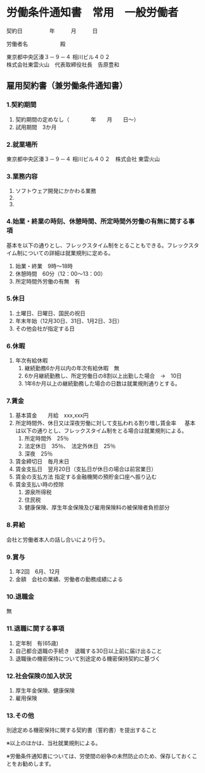 # 労働条件通知書　常用　一般労働者

契約日　　　　　年　　　月　　　日

労働者名　　　　　　殿

東京都中央区湊３－９－４ 相川ビル４０２  
株式会社東雲火山　代表取締役社長　告原豊和

## 雇用契約書（兼労働条件通知書）

### 1.契約期間

1. 契約期間の定めなし（　　　　年　　月　　日～）
2. 試用期間　3か月

### 2.就業場所

東京都中央区湊３－９－４ 相川ビル４０２　株式会社 東雲火山

### 3.業務内容

1. ソフトウェア開発にかかわる業務
2.
3.

### 4.始業・終業の時刻、休憩時間、所定時間外労働の有無に関する事項

基本を以下の通りとし、フレックスタイム制をとることもできる。フレックスタイム制についての詳細は就業規則に定める。

1. 始業・終業　9時～18時
2. 休憩時間　60分（12：00～13：00）
3. 所定時間外労働の有無　有

### 5.休日

1. 土曜日、日曜日、国民の祝日
2. 年末年始（12月30日、31日、1月2日、3日）
3. その他会社が指定する日

### 6.休暇

1. 年次有給休暇
	1. 継続勤務6か月以内の年次有給休暇　無
	2. 6か月継続勤務し、所定労働日の8割以上出勤した場合　→　10日
	3. 1年6か月以上の継続勤務した場合の日数は就業規則通りとする。

### 7.賃金

1. 基本賃金　　月給　xxx,xxx円
2. 所定時間外、休日又は深夜労働に対して支払われる割り増し賃金率
　 基本は以下の通りとし、フレックスタイム制をとる場合は就業規則による。
	1. 所定時間外　25％
	2. 法定休日　35％、　法定外休日　25％
	3. 深夜　25％
3. 賃金締切日　毎月末日
4. 賃金支払日　翌月20日（支払日が休日の場合は前営業日）
5. 賃金の支払方法 指定する金融機関の預貯金口座へ振り込む
6. 賃金支払い時の控除
	1. 源泉所得税
	2. 住民税
	3. 健康保険、厚生年金保険及び雇用保険料の被保険者負担部分

### 8.昇給

会社と労働者本人の話し合いにより行う。

### 9.賞与

1. 年2回　6月、12月
2. 金額　会社の業績、労働者の勤務成績による

### 10.退職金

無

### 11.退職に関する事項

1. 定年制　有(65歳)
2. 自己都合退職の手続き　退職する30日以上前に届け出ること
3. 退職後の機密保持について別途定める機密保持契約に基づく

### 12.社会保険の加入状況

1. 厚生年金保険、健康保険
2. 雇用保険

### 13.その他

別途定める機密保持に関する契約書（誓約書）を提出すること

※以上のほかは、当社就業規則による。

※労働条件通知書については、労使間の紛争の未然防止のため、保存しておくことをお勧めします。
